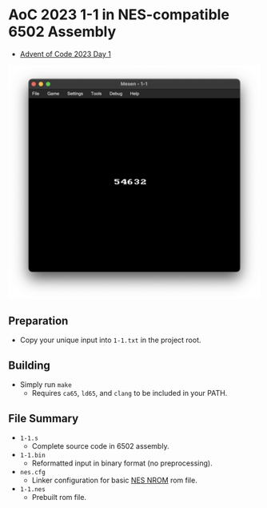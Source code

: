 # AoC 2023 1-1 in NES-compatible 6502 Assembly
* [Advent of Code 2023 Day 1](https://adventofcode.com/2023/day/1)

![Preview Screenshot](1-1.png)
## Preparation
* Copy your unique input into `1-1.txt` in the project root.
## Building
* Simply run `make`
    * Requires `ca65`, `ld65`, and `clang` to be included in your PATH.
## File Summary
* `1-1.s`
    * Complete source code in 6502 assembly.
* `1-1.bin`
    * Reformatted input in binary format (no preprocessing).
* `nes.cfg`
    * Linker configuration for basic [NES NROM](https://www.nesdev.org/wiki/NROM) rom file.
* `1-1.nes`
    * Prebuilt rom file.
